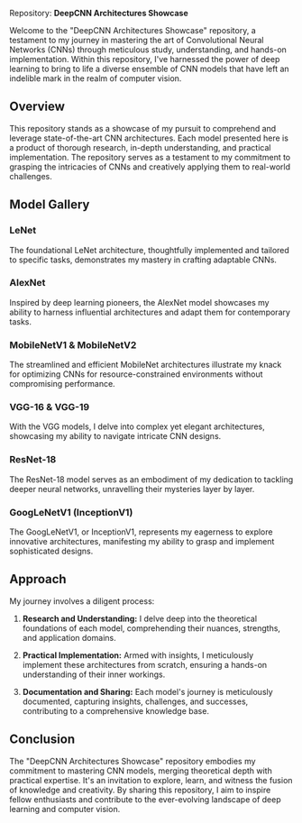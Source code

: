 Repository: **DeepCNN Architectures Showcase**

Welcome to the "DeepCNN Architectures Showcase" repository, a testament to my journey in mastering the art of Convolutional Neural Networks (CNNs) through meticulous study, understanding, and hands-on implementation. Within this repository, I've harnessed the power of deep learning to bring to life a diverse ensemble of CNN models that have left an indelible mark in the realm of computer vision.

## Overview

This repository stands as a showcase of my pursuit to comprehend and leverage state-of-the-art CNN architectures. Each model presented here is a product of thorough research, in-depth understanding, and practical implementation. The repository serves as a testament to my commitment to grasping the intricacies of CNNs and creatively applying them to real-world challenges.

## Model Gallery

### LeNet
The foundational LeNet architecture, thoughtfully implemented and tailored to specific tasks, demonstrates my mastery in crafting adaptable CNNs.

### AlexNet
Inspired by deep learning pioneers, the AlexNet model showcases my ability to harness influential architectures and adapt them for contemporary tasks.

### MobileNetV1 & MobileNetV2
The streamlined and efficient MobileNet architectures illustrate my knack for optimizing CNNs for resource-constrained environments without compromising performance.

### VGG-16 & VGG-19
With the VGG models, I delve into complex yet elegant architectures, showcasing my ability to navigate intricate CNN designs.

### ResNet-18
The ResNet-18 model serves as an embodiment of my dedication to tackling deeper neural networks, unravelling their mysteries layer by layer.

### GoogLeNetV1 (InceptionV1)
The GoogLeNetV1, or InceptionV1, represents my eagerness to explore innovative architectures, manifesting my ability to grasp and implement sophisticated designs.

## Approach

My journey involves a diligent process:

1. **Research and Understanding:** I delve deep into the theoretical foundations of each model, comprehending their nuances, strengths, and application domains.

2. **Practical Implementation:** Armed with insights, I meticulously implement these architectures from scratch, ensuring a hands-on understanding of their inner workings.
   
3. **Documentation and Sharing:** Each model's journey is meticulously documented, capturing insights, challenges, and successes, contributing to a comprehensive knowledge base.

## Conclusion

The "DeepCNN Architectures Showcase" repository embodies my commitment to mastering CNN models, merging theoretical depth with practical expertise. It's an invitation to explore, learn, and witness the fusion of knowledge and creativity. By sharing this repository, I aim to inspire fellow enthusiasts and contribute to the ever-evolving landscape of deep learning and computer vision.
